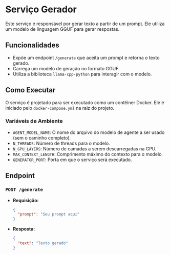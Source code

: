 # Serviço Gerador

Este serviço é responsável por gerar texto a partir de um prompt. Ele utiliza um modelo de linguagem GGUF para gerar respostas.

## Funcionalidades

- Expõe um endpoint `/generate` que aceita um prompt e retorna o texto gerado.
- Carrega um modelo de geração no formato GGUF.
- Utiliza a biblioteca `llama-cpp-python` para interagir com o modelo.

## Como Executar

O serviço é projetado para ser executado como um contêiner Docker. Ele é iniciado pelo `docker-compose.yml` na raiz do projeto.

### Variáveis de Ambiente

- `AGENT_MODEL_NAME`: O nome do arquivo do modelo de agente a ser usado (sem o caminho completo).
- `N_THREADS`: Número de threads para o modelo.
- `N_GPU_LAYERS`: Número de camadas a serem descarregadas na GPU.
- `MAX_CONTEXT_LENGTH`: Comprimento máximo do contexto para o modelo.
- `GENERATOR_PORT`: Porta em que o serviço será executado.

## Endpoint

### `POST /generate`

- **Requisição:**
  ```json
  {
    "prompt": "Seu prompt aqui"
  }
  ```
- **Resposta:**
  ```json
  {
    "text": "Texto gerado"
  }
  ```
